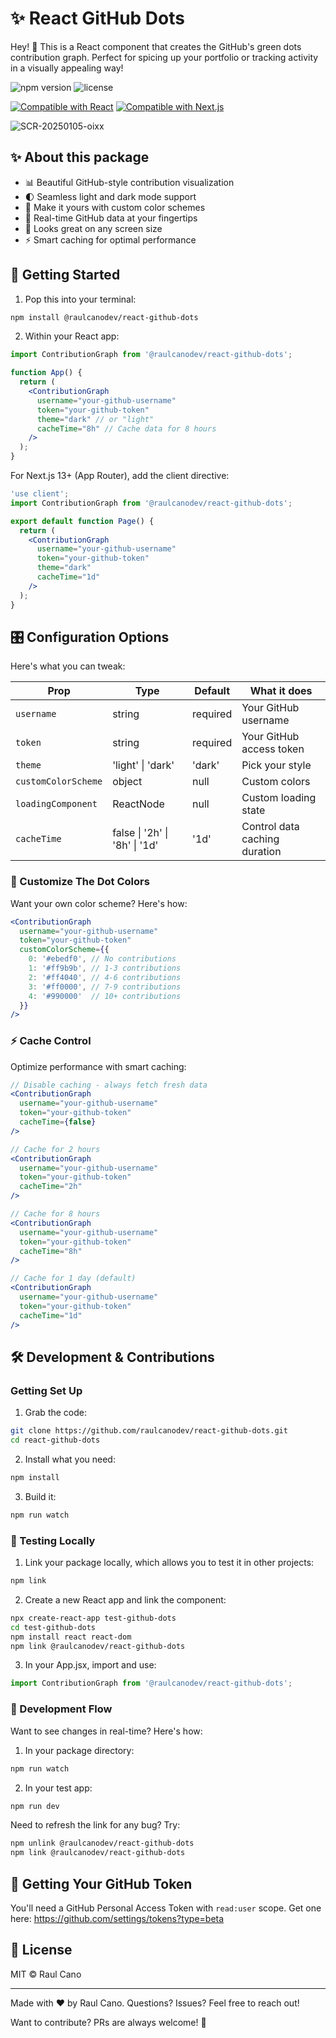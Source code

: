 # ✨ React GitHub Dots

Hey! 👋 This is a React component that creates the GitHub's green dots contribution graph. Perfect for spicing up your portfolio or tracking activity in a visually appealing way!

![npm version](https://img.shields.io/npm/v/@raulcanodev/react-github-dots)
![license](https://img.shields.io/npm/l/@raulcanodev/react-github-dots)

[![Compatible with React](https://img.shields.io/badge/React-Compatible-61DAFB?logo=react)](https://reactjs.org/)
[![Compatible with Next.js](https://img.shields.io/badge/Next.js-Compatible-000000?logo=next.js)](https://nextjs.org/)

![SCR-20250105-oixx](https://github.com/user-attachments/assets/e0ce5e34-a9a3-4029-95d4-415e16ac7443)

## ✨ About this package

- 📊 Beautiful GitHub-style contribution visualization
- 🌓 Seamless light and dark mode support
- 🎨 Make it yours with custom color schemes
- 🔄 Real-time GitHub data at your fingertips
- 📱 Looks great on any screen size
- ⚡️ Smart caching for optimal performance

## 🚀 Getting Started

1. Pop this into your terminal:

```bash
npm install @raulcanodev/react-github-dots
```

2. Within your React app:
```jsx
import ContributionGraph from '@raulcanodev/react-github-dots';

function App() {
  return (
    <ContributionGraph 
      username="your-github-username"
      token="your-github-token"
      theme="dark" // or "light"
      cacheTime="8h" // Cache data for 8 hours
    />
  );
}
```

For Next.js 13+ (App Router), add the client directive:
```jsx
'use client';
import ContributionGraph from '@raulcanodev/react-github-dots';

export default function Page() {
  return (
    <ContributionGraph 
      username="your-github-username"
      token="your-github-token"
      theme="dark"
      cacheTime="1d"
    />
  );
}
```

## 🎛 Configuration Options

Here's what you can tweak:

| Prop | Type | Default | What it does |
|------|------|---------|-------------|
| `username` | string | required | Your GitHub username |
| `token` | string | required | Your GitHub access token |
| `theme` | 'light' \| 'dark' | 'dark' | Pick your style |
| `customColorScheme` | object | null | Custom colors |
| `loadingComponent` | ReactNode | null | Custom loading state |
| `cacheTime` | false \| '2h' \| '8h' \| '1d' | '1d' | Control data caching duration |

### 🎨 Customize The Dot Colors

Want your own color scheme? Here's how:

```jsx
<ContributionGraph 
  username="your-github-username"
  token="your-github-token"
  customColorScheme={{
    0: '#ebedf0', // No contributions
    1: '#ff9b9b', // 1-3 contributions
    2: '#ff4040', // 4-6 contributions
    3: '#ff0000', // 7-9 contributions
    4: '#990000'  // 10+ contributions
  }}
/>
```

### ⚡️ Cache Control

Optimize performance with smart caching:

```jsx
// Disable caching - always fetch fresh data
<ContributionGraph 
  username="your-github-username"
  token="your-github-token"
  cacheTime={false}
/>

// Cache for 2 hours
<ContributionGraph 
  username="your-github-username"
  token="your-github-token"
  cacheTime="2h"
/>

// Cache for 8 hours
<ContributionGraph 
  username="your-github-username"
  token="your-github-token"
  cacheTime="8h"
/>

// Cache for 1 day (default)
<ContributionGraph 
  username="your-github-username"
  token="your-github-token"
  cacheTime="1d"
/>
```

## 🛠 Development & Contributions

### Getting Set Up

1. Grab the code:

```bash
git clone https://github.com/raulcanodev/react-github-dots.git
cd react-github-dots
```

2. Install what you need:

```bash
npm install
```

3. Build it:

```bash
npm run watch
```

### 🧪 Testing Locally

1. Link your package locally, which allows you to test it in other projects:

```bash
npm link
```

2. Create a new React app and link the component:

```bash
npx create-react-app test-github-dots
cd test-github-dots
npm install react react-dom
npm link @raulcanodev/react-github-dots
```

3. In your App.jsx, import and use:

```jsx
import ContributionGraph from '@raulcanodev/react-github-dots';
```

### 🔄 Development Flow

Want to see changes in real-time? Here's how:

1. In your package directory:

```bash
npm run watch
```

2. In your test app:

```bash
npm run dev
```

Need to refresh the link for any bug? Try:

```bash
npm unlink @raulcanodev/react-github-dots
npm link @raulcanodev/react-github-dots
```

## 🔑 Getting Your GitHub Token

You'll need a GitHub Personal Access Token with `read:user` scope. Get one here: https://github.com/settings/tokens?type=beta

## 📝 License

MIT © Raul Cano

---

Made with ❤️ by Raul Cano. Questions? Issues? Feel free to reach out!

Want to contribute? PRs are always welcome! 🙌